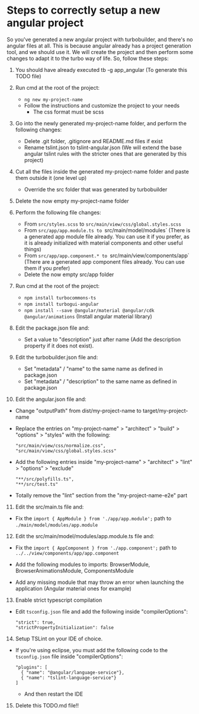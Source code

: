 # Steps to correctly setup a new angular project

So you've generated a new angular project with turbobuilder, and there's no angular files at all. This is because angular already has a project generation tool, and we should use it. We will create the project and then perform some changes to adapt it to the turbo way of life. So, follow these steps:

1. You should have already executed tb -g app_angular (To generate this TODO file)

2. Run cmd at the root of the project:
    
    - `ng new my-project-name`
    - Follow the instructions and customize the project to your needs
        - The css format must be scss
    
3. Go into the newly generated my-project-name folder, and perform the following changes:

    - Delete .git folder, .gitignore and README.md files if exist
    - Rename tslint.json to tslint-angular.json (We will extend the base angular tslint rules with the stricter ones that are generated by this project)

4. Cut all the files inside the generated my-project-name folder and paste them outside it (one level up)

    - Override the src folder that was generated by turbobuilder

5. Delete the now empty my-project-name folder
 
6. Perform the following file changes:

    - From `src/styles.scss` to `src/main/view/css/global.styles.scss`
    - From `src/app/app.module.ts to `src/main/model/modules` (There is a generated app module file already. You can use it if you prefer, as it is already initialized with material components and other useful things)
    - From `src/app/app.component.* to `src/main/view/components/app` (There are a generated app component files already. You can use them if you prefer)
    - Delete the now empty src/app folder

7. Run cmd at the root of the project:
    
    - `npm install turbocommons-ts`
    - `npm install turbogui-angular`
    - `npm install --save @angular/material @angular/cdk @angular/animations` (Install angular material library)
    
8. Edit the package.json file and:

    - Set a value to "description" just after name (Add the description property if it does not exist).

9. Edit the turbobuilder.json file and:

    - Set "metadata" / "name" to the same name as defined in package.json
    - Set "metadata" / "description" to the same name as defined in package.json

10. Edit the angular.json file and:
    
- Change "outputPath" from dist/my-project-name to target/my-project-name

- Replace the entries on "my-project-name" > "architect" > "build" > "options" > "styles" with the following:
    
    ```
    "src/main/view/css/normalize.css",
    "src/main/view/css/global.styles.scss"
    ```

- Add the following entries inside "my-project-name" > "architect" > "lint" > "options" > "exclude"

    ```
    "**/src/polyfills.ts",
    "**/src/test.ts"
    ```

- Totally remove the "lint" section from the "my-project-name-e2e" part
        
11. Edit the src/main.ts file and:

- Fix the `import { AppModule } from './app/app.module';` path to `./main/model/modules/app.module`
            
12. Edit the src/main/model/modules/app.module.ts file and:

- Fix the `import { AppComponent } from './app.component';` path to `../../view/components/app/app.component`

- Add the following modules to imports:
    BrowserModule,
    BrowserAnimationsModule,
    ComponentsModule

- Add any missing module that may throw an error when launching the application (Angular material ones for example)

13. Enable strict typescript compilation

- Edit `tsconfig.json` file and add the following inside "compilerOptions":

    ```
    "strict": true,
    "strictPropertyInitialization": false
    ```

14. Setup TSLint on your IDE of choice.

- If you're using eclipse, you must add the following code to the `tsconfig.json` file inside "compilerOptions":
    ```
    "plugins": [
      { "name": "@angular/language-service"},
      { "name": "tslint-language-service"}
    ]
    ```
    - And then restart the IDE

15. Delete this TODO.md file!!